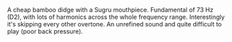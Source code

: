 A cheap bamboo didge with a Sugru mouthpiece. Fundamental of 73 Hz (D2), with
lots of harmonics across the whole frequency range. Interestingly it's skipping
every other overtone. An unrefined sound and quite difficult to play (poor back
pressure).
